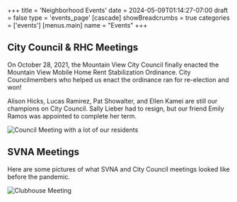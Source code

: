 +++
title = 'Neighborhood Events'
date = 2024-05-09T01:14:27-07:00
draft = false
type = 'events_page'
[cascade]
    showBreadcrumbs = true
    categories = ['events']
[menus.main]
    name = "Events"
+++

## City Council & RHC Meetings

On October 28, 2021, the Mountain View City Council finally enacted the Mountain View Mobile Home Rent Stabilization Ordinance. City Councilmembers who helped us enact the ordinance ran for re-election and won!

Alison Hicks, Lucas Ramirez, Pat Showalter, and Ellen Kamei are still our champions on City Council. Sally Lieber had to resign, but our friend Emily Ramos was appointed to complete her term.

![Council Meeting with a lot of our residents](./council_meeting.jpg)

## SVNA Meetings

Here are some pictures of what SVNA and City Council meetings looked like before the pandemic.

![Clubhouse Meeting](./clubhouse_meeting.jpg)
